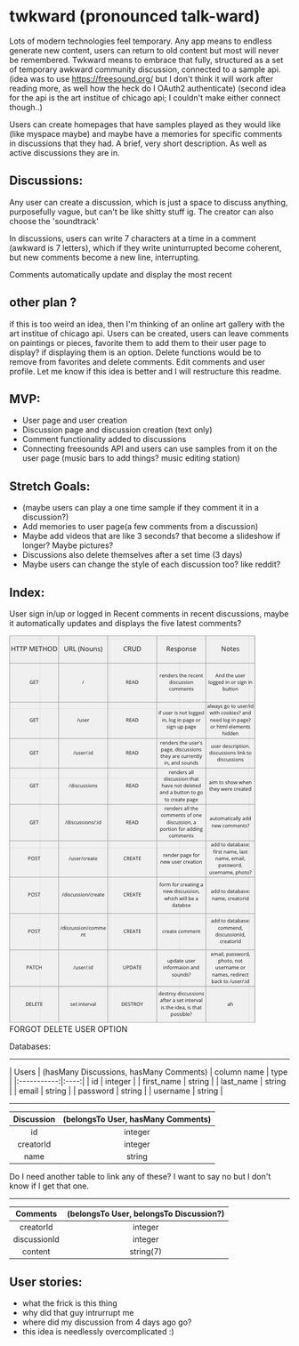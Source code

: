 # twkward (pronounced talk-ward)

Lots of modern technologies feel temporary. Any app means to endless generate new content, users can return to old content but most will never be remembered. Twkward means to embrace that fully, structured as a set of temporary awkward community discussion, connected to a sample api. 
(idea was to use https://freesound.org/ but I don't think it will work after reading more, as well how the heck do I OAuth2 authenticate) (second idea for the api is the art institue of chicago api; I couldn't make either connect though..)

Users can create homepages that have samples played as they would like (like myspace maybe) and maybe have a memories for specific comments in discussions that they had. A brief, very short description. As well as active discussions they are in.


## Discussions:
Any user can create a discussion, which is just a space to discuss anything, purposefully vague, but can't be like shitty stuff ig. The creator can also choose the 'soundtrack' 

In discussions, users can write 7 characters at a time in a comment (awkward is 7 letters), which if they write uninturrupted become coherent, but new comments become a new line, interrupting.

Comments automatically update and display the most recent

## other plan ? 
if this is too weird an idea, then I'm thinking of an online art gallery with the art institue of chicago api. Users can be created, users can leave comments on paintings or pieces, favorite them to add them to their  user page to display? if displaying them is an option. Delete functions would be to remove from favorites and delete comments. Edit comments and user profile. Let me know if this idea is better and I will restructure this readme.

## MVP:
- User page and user creation
- Discussion page and discussion creation (text only)
- Comment functionality added to discussions
- Connecting freesounds API and users can use samples from it on the user page (music bars to add things? music editing station)

## Stretch Goals:
- (maybe users can play a one time sample if they comment it in a discussion?)
- Add memories to user page(a few comments from a discussion)
- Maybe add videos that are like 3 seconds? that become a slideshow if longer? Maybe pictures?
- Discussions also delete themselves after a set time (3 days)
- Maybe users can change the style of each discussion too? like reddit?

## Index:
User sign in/up or logged in
Recent comments in recent discussions, maybe it automatically updates and displays the five latest comments?

![RESTful routes](pics/RESTful.png)
FORGOT DELETE USER OPTION

Databases:
______________________
|       Users        | (hasMany Discussions, hasMany Comments)
| column name | type |
|:-----------:|:----:|
| id | integer |
| first_name | string |
| last_name | string |
| email | string |
| password | string |
| username | string |
____________________
|     Discussion    | (belongsTo User, hasMany Comments)
|:-----------:|:----:|
| id | integer |
| creatorId | integer |
| name | string |

Do I need another table to link any of these? I want to say no but I don't know if I get that one.
_____________________
|      Comments      | (belongsTo User, belongsTo Discussion?)
|:-----------:|:----:|
| creatorId | integer |
| discussionId | integer |
| content | string(7) |


## User stories:
- what the frick is this thing
- why did that guy intrurrupt me
- where did my discussion from 4 days ago go?
- this idea is needlessly overcomplicated :)